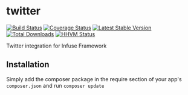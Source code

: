 twitter
====================

[![Build Status](https://travis-ci.org/infusephp/twitter.png?branch=master)](https://travis-ci.org/infusephp/twitter)
[![Coverage Status](https://coveralls.io/repos/infusephp/twitter/badge.png)](https://coveralls.io/r/infusephp/twitter)
[![Latest Stable Version](https://poser.pugx.org/infuse/twitter/v/stable.png)](https://packagist.org/packages/infuse/twitter)
[![Total Downloads](https://poser.pugx.org/infuse/twitter/downloads.png)](https://packagist.org/packages/infuse/twitter)
[![HHVM Status](http://hhvm.h4cc.de/badge/infuse/twitter.svg)](http://hhvm.h4cc.de/package/infuse/twitter)

Twitter integration for Infuse Framework

## Installation

Simply add the composer package in the require section of your app's `composer.json` and run `composer update`